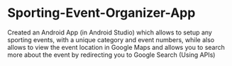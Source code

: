 # Sporting-Event-Organizer-App
Created an Android App (in Android Studio) which allows to setup any sporting events, with a unique category and event numbers, while also allows to view the event location in Google Maps and allows you to search more about the event by redirecting you to Google Search (Using APIs)
